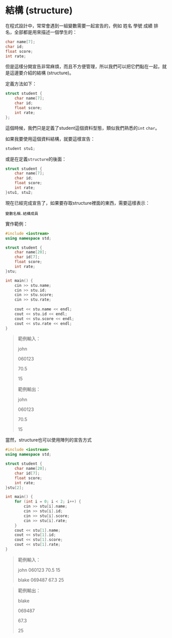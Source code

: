 # 結構 \(structure\)

在程式設計中，常常會遇到一組變數需要一起宣告的，例如 姓名 學號 成績 排名，全部都是用來描述一個學生的：

```cpp
char name[7];
char id;
float score;
int rate;
```

但是這樣分開宣告非常麻煩，而且不方便管理，所以我們可以把它們黏在一起，就是這邊要介紹的結構 \(structure\)。

定義方法如下：

```cpp
struct student {
    char name[7];
    char id;
    float score;
    int rate;
};
```

這個時候，我們只是定義了student這個資料型態，類似我們熟悉的`int` `char`。

如果我要使用這個資料結構，就要這樣宣告：

```cpp
student stu1;
```

或是在定義`structure`的後面：

```cpp
struct student {
    char name[7];
    char id;
    float score;
    int rate;
}stu1, stu2;
```

現在已經完成宣告了，如果要存取structure裡面的東西，需要這樣表示：

`變數名稱.結構成員`

實作範例：

```cpp
#include <iostream>
using namespace std;

struct student {
    char name[20];
    char id[7];
    float score;
    int rate;
}stu;

int main() {
    cin >> stu.name;
    cin >> stu.id;
    cin >> stu.score;
    cin >> stu.rate;
    
    cout << stu.name << endl;
    cout << stu.id << endl;
    cout << stu.score << endl;
    cout << stu.rate << endl;
}
```

> 範例輸入：
>
> john
>
> 060123
>
> 70.5
>
> 15
>
> 範例輸出：
>
> john
>
> 060123
>
> 70.5
>
> 15

當然，structure也可以使用陣列的宣告方式

```cpp
#include <iostream>
using namespace std;

struct student {
    char name[20];
    char id[7];
    float score;
    int rate;
}stu[2];

int main() {
    for (int i = 0; i < 2; i++) {
        cin >> stu[i].name;
        cin >> stu[i].id;
        cin >> stu[i].score;
        cin >> stu[i].rate;
    }
    cout << stu[1].name;
    cout << stu[1].id;
    cout << stu[1].score;
    cout << stu[1].rate;
}
```

> 範例輸入：
>
> john  060123  70.5  15
>
> blake  069487  67.3  25

> 範例輸出：
>
> blake
>
> 069487
>
> 67.3
>
> 25

